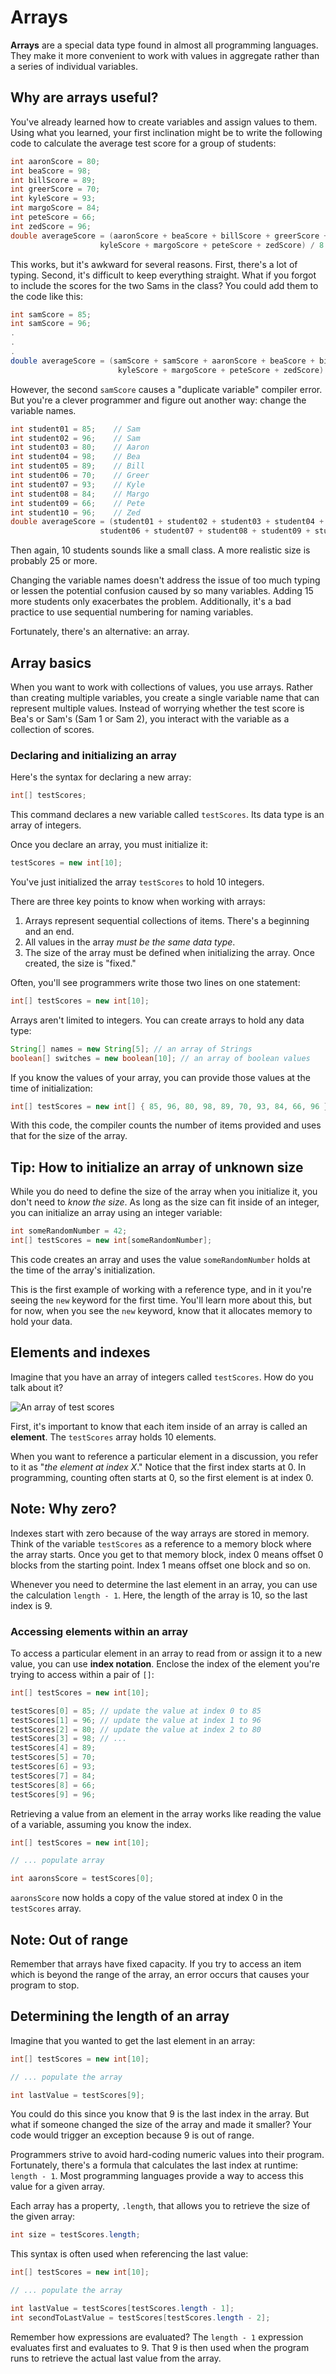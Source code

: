 # Arrays

**Arrays** are a special data type found in almost all programming languages. They make it more convenient to work with values in aggregate rather than a series of individual variables.

## Why are arrays useful?

You've already learned how to create variables and assign values to them. Using what you learned, your first inclination might be to write the following code to calculate the average test score for a group of students:

```java
int aaronScore = 80;
int beaScore = 98;
int billScore = 89;
int greerScore = 70;
int kyleScore = 93;
int margoScore = 84;
int peteScore = 66;
int zedScore = 96;
double averageScore = (aaronScore + beaScore + billScore + greerScore +
                    kyleScore + margoScore + peteScore + zedScore) / 8.0;
```

This works, but it's awkward for several reasons. First, there's a lot of typing. Second, it's difficult to keep everything straight. What if you forgot to include the scores for the two Sams in the class? You could add them to the code like this:

```java
int samScore = 85;
int samScore = 96;
.
.
.
double averageScore = (samScore + samScore + aaronScore + beaScore + billScore + greerScore +
                        kyleScore + margoScore + peteScore + zedScore) / 10.0;
```

However, the second `samScore` causes a "duplicate variable" compiler error. But you're a clever programmer and figure out another way: change the variable names.

```java
int student01 = 85;    // Sam
int student02 = 96;    // Sam
int student03 = 80;    // Aaron
int student04 = 98;    // Bea
int student05 = 89;    // Bill
int student06 = 70;    // Greer
int student07 = 93;    // Kyle
int student08 = 84;    // Margo
int student09 = 66;    // Pete
int student10 = 96;    // Zed
double averageScore = (student01 + student02 + student03 + student04 + student05 +
                    student06 + student07 + student08 + student09 + student10) / 10.0;
```

Then again, 10 students sounds like a small class. A more realistic size is probably 25 or more.

Changing the variable names doesn't address the issue of too much typing or lessen the potential confusion caused by so many variables. Adding 15 more students only exacerbates the problem. Additionally, it's a bad practice to use sequential numbering for naming variables.

Fortunately, there's an alternative: an array.

## Array basics

When you want to work with collections of values, you use arrays. Rather than creating multiple variables, you create a single variable name that can represent multiple values. Instead of worrying whether the test score is Bea's or Sam's (Sam 1 or Sam 2), you interact with the variable as a collection of scores.

### Declaring and initializing an array

Here's the syntax for declaring a new array:

```java
int[] testScores;
```

This command declares a new variable called `testScores`. Its data type is an array of integers.

Once you declare an array, you must initialize it:

```java
testScores = new int[10];
```

You've just initialized the array `testScores` to hold 10 integers.

There are three key points to know when working with arrays:

1.  Arrays represent sequential collections of items. There's a beginning and an end.
2.  All values in the array _must be the same data type_.
3.  The size of the array must be defined when initializing the array. Once created, the size is "fixed."

Often, you'll see programmers write those two lines on one statement:

```java
int[] testScores = new int[10];
```

Arrays aren't limited to integers. You can create arrays to hold any data type:

```java
String[] names = new String[5]; // an array of Strings
boolean[] switches = new boolean[10]; // an array of boolean values
```

If you know the values of your array, you can provide those values at the time of initialization:

```java
int[] testScores = new int[] { 85, 96, 80, 98, 89, 70, 93, 84, 66, 96 };
```

With this code, the compiler counts the number of items provided and uses that for the size of the array.

## Tip: How to initialize an array of unknown size

While you do need to define the size of the array when you initialize it, you don't need to _know the size_. As long as the size can fit inside of an integer, you can initialize an array using an integer variable:

```java
int someRandomNumber = 42;
int[] testScores = new int[someRandomNumber];

```

This code creates an array and uses the value `someRandomNumber` holds at the time of the array's initialization.

This is the first example of working with a reference type, and in it you're seeing the `new` keyword for the first time. You'll learn more about this, but for now, when you see the `new` keyword, know that it allocates memory to hold your data.

## Elements and indexes

Imagine that you have an array of integers called `testScores`. How do you talk about it?

![An array of test scores](https://bootcamp-os-lms-prd-public.s3.us-west-2.amazonaws.com/content/576be949193cadfd438f150b31914da8.png)

First, it's important to know that each item inside of an array is called an **element**. The `testScores` array holds 10 elements.

When you want to reference a particular element in a discussion, you refer to it as "_the element at index X_." Notice that the first index starts at 0. In programming, counting often starts at 0, so the first element is at index 0.

## Note: Why zero?

Indexes start with zero because of the way arrays are stored in memory. Think of the variable `testScores` as a reference to a memory block where the array starts. Once you get to that memory block, index 0 means offset 0 blocks from the starting point. Index 1 means offset one block and so on.

Whenever you need to determine the last element in an array, you can use the calculation `length - 1`. Here, the length of the array is 10, so the last index is 9.

### Accessing elements within an array

To access a particular element in an array to read from or assign it to a new value, you can use **index notation**. Enclose the index of the element you're trying to access within a pair of `[]`:

```java
int[] testScores = new int[10];

testScores[0] = 85; // update the value at index 0 to 85
testScores[1] = 96; // update the value at index 1 to 96
testScores[2] = 80; // update the value at index 2 to 80
testScores[3] = 98; // ...
testScores[4] = 89;
testScores[5] = 70;
testScores[6] = 93;
testScores[7] = 84;
testScores[8] = 66;
testScores[9] = 96;
```

Retrieving a value from an element in the array works like reading the value of a variable, assuming you know the index.

```java
int[] testScores = new int[10];

// ... populate array

int aaronsScore = testScores[0];
```

`aaronsScore` now holds a copy of the value stored at index 0 in the `testScores` array.

## Note: Out of range

Remember that arrays have fixed capacity. If you try to access an item which is beyond the range of the array, an error occurs that causes your program to stop.

## Determining the length of an array

Imagine that you wanted to get the last element in an array:

```java
int[] testScores = new int[10];

// ... populate the array

int lastValue = testScores[9];
```

You could do this since you know that 9 is the last index in the array. But what if someone changed the size of the array and made it smaller? Your code would trigger an exception because 9 is out of range.

Programmers strive to avoid hard-coding numeric values into their program. Fortunately, there's a formula that calculates the last index at runtime: `length - 1`. Most programming languages provide a way to access this value for a given array.

Each array has a property, `.length`, that allows you to retrieve the size of the given array:

```java
int size = testScores.length;
```

This syntax is often used when referencing the last value:

```java
int[] testScores = new int[10];

// ... populate the array

int lastValue = testScores[testScores.length - 1];
int secondToLastValue = testScores[testScores.length - 2];
```

Remember how expressions are evaluated? The `length - 1` expression evaluates first and evaluates to 9. That 9 is then used when the program runs to retrieve the actual last value from the array.